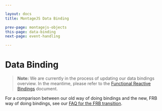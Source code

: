 ```yaml
---

layout: docs
title: MontageJS Data Binding

prev-page: montagejs-objects
this-page: data-binding
next-page: event-handling

---
```



# Data Binding

>**Note:** We are currently in the process of updating our data bindings overview. In the meantime, please refer to the <a href="https://github.com/montagejs/frb/blob/master/README.md" target="_blank">Functional Reactive Bindings</a> document.

For a comparison between our old way of doing bindings and the new, FRB way of doing bindings, see our [FAQ for the FRB transition](/montagejs/frb.html).
